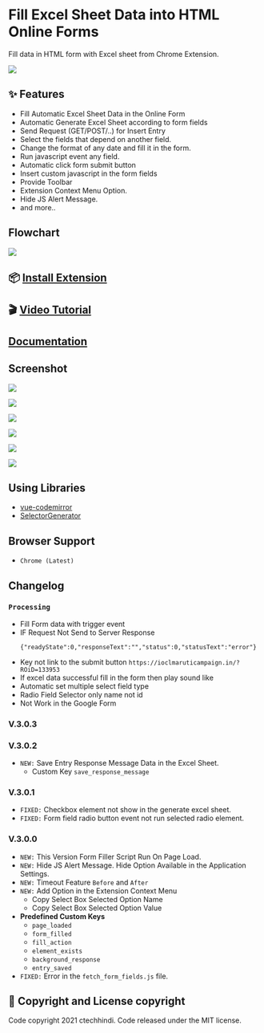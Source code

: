 # Fill Excel Sheet Data into HTML Online Forms

Fill data in HTML form with Excel sheet from Chrome Extension.

![](src/icons/icon_192.png)

## ✨ Features

* Fill Automatic Excel Sheet Data in the Online Form
* Automatic Generate Excel Sheet according to form fields
* Send Request (GET/POST/..) for Insert Entry
* Select the fields that depend on another field.
* Change the format of any date and fill it in the form.
* Run javascript event any field.
* Automatic click form submit button
* Insert custom javascript in the form fields
* Provide Toolbar
* Extension Context Menu Option.
* Hide JS Alert Message. 
* and more..

## Flowchart

![](flowchart.svg)

## 📦 [Install Extension](https://chrome.google.com/webstore/detail/fill-excel-data/hbdlidnbnmkmbeompcakgedghogdbbkf)

## 🎬 [Video Tutorial](https://www.youtube.com/playlist?list=PLmrTMUhqzS3hCXSMbmgmh71-h-kwYAQ3t)

## [Documentation](Documentation.md)

## Screenshot

![](screenshot/Screenshot(139).png)

![](screenshot/Screenshot(140).png)

![](screenshot/Screenshot(141).png)

![](screenshot/Screenshot(143).png)

![](screenshot/Screenshot(144).png)

![](screenshot/Screenshot(25).png)


## Using Libraries

* [vue-codemirror](https://github.com/surmon-china/vue-codemirror)
* [SelectorGenerator](https://github.com/flamencist/SelectorGenerator)

## Browser Support

- `Chrome (Latest)`

## Changelog

### `Processing`

* Fill Form data with trigger event
* IF Request Not Send to Server Response
  ```
  {"readyState":0,"responseText":"","status":0,"statusText":"error"}
  ```
* Key not link to the submit button `https://ioclmaruticampaign.in/?ROiD=133953`
* If excel data successful fill in the form then play sound like
* Automatic set multiple select field type
* Radio Field Selector only name not id
* Not Work in the Google Form

### V.3.0.3


### V.3.0.2

* `NEW:` Save Entry Response Message Data in the Excel Sheet.
  - Custom Key `save_response_message`

### V.3.0.1

* `FIXED:` Checkbox element not show in the generate excel sheet.
* `FIXED:` Form field radio button event not run selected radio element.

### V.3.0.0

* `NEW:` This Version Form Filler Script Run On Page Load.
* `NEW:` Hide JS Alert Message. Hide Option Available in the Application Settings.
* `NEW:` Timeout Feature `Before` and `After`
* `NEW:` Add Option in the Extension Context Menu
  - Copy Select Box Selected Option Name
  - Copy Select Box Selected Option Value
* **Predefined Custom Keys**
  - `page_loaded`
  - `form_filled`
  - `fill_action`
  - `element_exists`
  - `background_response`
  - `entry_saved`
* `FIXED:` Error in the `fetch_form_fields.js` file.


## 📝 Copyright and License copyright

Code copyright 2021 ctechhindi. Code released under the MIT license.